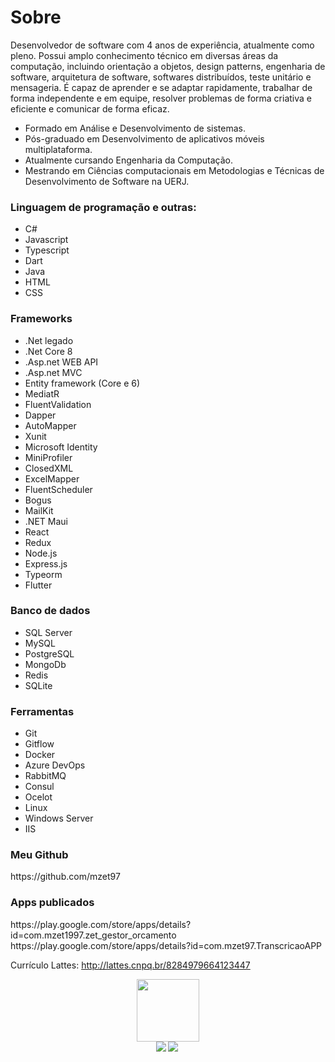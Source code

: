 <h1>Sobre</h1>
<p>
Desenvolvedor de software com 4 anos de experiência, atualmente como pleno. Possui amplo conhecimento técnico em diversas áreas da computação, incluindo orientação a objetos, design patterns, engenharia de software, arquitetura de software, softwares distribuídos, teste unitário e mensageria. É capaz de aprender e se adaptar rapidamente, trabalhar de forma independente e em equipe, resolver problemas de forma criativa e eficiente e comunicar de forma eficaz. 
</p>

<ul>
	<li>Formado em Análise e Desenvolvimento de sistemas.</li>
	<li>Pós-graduado em Desenvolvimento de aplicativos móveis multiplataforma.</li>
	<li>Atualmente cursando Engenharia da Computação.</li>
	<li>Mestrando em Ciências computacionais em Metodologias e Técnicas de Desenvolvimento de Software na UERJ.</li>
</ul> 

<h3>Linguagem de programação e outras:</h3>
<ul>
	<li>C#</li>
	<li>Javascript</li>
	<li>Typescript</li>
	<li>Dart</li>
	<li>Java</li>
	<li>HTML</li>
	<li>CSS</li>
</ul> 

<h3>Frameworks</h3>
<ul>
	<li>.Net legado</li>
	<li>.Net Core 8</li>
	<li>.Asp.net WEB API</li>
	<li>.Asp.net MVC</li>
	<li> Entity framework (Core e 6)</li>
	<li>MediatR</li>
	<li>FluentValidation</li>
	<li>Dapper</li>
	<li>AutoMapper</li>
	<li>Xunit</li>
	<li>Microsoft Identity</li>
	<li>MiniProfiler</li>
	<li>ClosedXML</li>
	<li>ExcelMapper</li>
	<li>FluentScheduler</li>
	<li>Bogus</li>
	<li>MailKit</li>
	<li>.NET Maui</li>
	<li>React</li>
	<li>Redux</li>
	<li>Node.js</li>
	<li>Express.js</li>
	<li>Typeorm</li>
	<li>Flutter</li>
</ul> 

<h3>Banco de dados</h3>
<ul>
	<li>SQL Server</li>
	<li>MySQL</li>
	<li>PostgreSQL</li>
	<li>MongoDb</li>
	<li>Redis</li>
	<li>SQLite</li>
</ul> 

<h3>Ferramentas</h3>
<ul>
	<li>Git</li>
	<li>Gitflow</li>
	<li>Docker</li>
	<li>Azure DevOps</li>
	<li>RabbitMQ</li>
	<li>Consul</li>
	<li>Ocelot</li>
	<li>Linux</li>
	<li>Windows Server</li>
	<li>IIS</li>
</ul> 

<h3>Meu Github</h3>
https://github.com/mzet97

<h3>Apps publicados</h3>
https://play.google.com/store/apps/details?id=com.mzet1997.zet_gestor_orcamento
https://play.google.com/store/apps/details?id=com.mzet97.TranscricaoAPP

Currículo Lattes:
http://lattes.cnpq.br/8284979664123447
<div style="display: flex;flex-direction: row;justify-content:center;align-items:center">
<a href="https://www.linkedin.com/in/matheus-zeitune" title="LinkedIn">
 	<img style="height:100px;width:100px;" src="https://cdn.jsdelivr.net/gh/devicons/devicon/icons/linkedin/linkedin-original-wordmark.svg" />
	</a>
</div>

<div style="display: flex;flex-direction: row;justify-content:center;align-items:center"> 
  <a href="#"> <img align="left" src="https://github-readme-stats-sigma-five.vercel.app/api/top-langs/?username=mzet97&theme=react&line_height=40&hide=css"/> </a>
  <a href="#"> <img align="left" src="https://github-readme-stats-sigma-five.vercel.app/api?username=mzet97&show_icons=true&theme=merko"/> </a>
</div>
